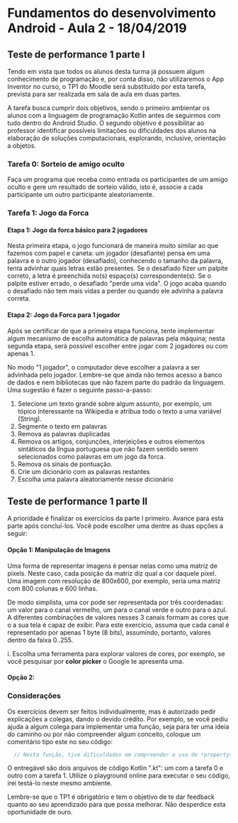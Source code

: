 # Fundamentos do desenvolvimento Android - Aula 2 - 18/04/2019

## Teste de performance 1 parte I

Tendo em vista que todos os alunos desta turma já possuem algum conhecimento de programação e, por conta disso, não utilizaremos o App Inventor no curso, o TP1 do Moodle será substituído por esta tarefa, prevista para ser realizada em sala de aula em duas partes.

A tarefa busca cumprir dois objetivos, sendo o primeiro ambientar os alunos com a linguagem de programação Kotlin antes de seguirmos com tudo dentro do Android Studio. O segundo objetivo é possibilitar ao professor identificar possíveis limitações ou dificuldades dos alunos na elaboração de soluções computacionais, explorando, inclusive, orientação a objetos.


### Tarefa 0: Sorteio de amigo oculto

Faça um programa que receba como entrada os participantes de um amigo oculto e gere um resultado de sorteio válido, isto é, associe a cada participante um outro participante aleatoriamente.

### Tarefa 1: Jogo da Forca

#### Etapa 1: Jogo da forca básico para 2 jogadores

Nesta primeira etapa, o jogo funcionará de maneira muito similar ao que fazemos com papel e caneta: um jogador (desafiante) pensa em uma palavra e o outro jogador (desafiado), conhecendo o tamanho da palavra, tenta advinhar quais letras estão presentes. Se o desafiado fizer um palpite correto, a letra é preenchida no(s) espaço(s) correspondente(s). Se o palpite estiver errado, o desafiado "perde uma vida". O jogo acaba quando o desafiado não tem mais vidas a perder ou quando ele advinha a palavra correta.

#### Etapa 2: Jogo da Forca para 1 jogador

Após se certificar de que a primeira etapa funciona, tente implementar algum mecanismo de escolha automática de palavras pela máquina; nesta segunda etapa, será possível escolher entre jogar com 2 jogadores ou com apenas 1. 

No modo "1 jogador", o computador deve escolher a palavra a ser advinhada pelo jogador. Lembre-se que ainda não temos acesso a banco de dados e nem bibliotecas  que não fazem parte do padrão da linguagem. Uma sugestão é fazer o seguinte passo-a-passo:

1. Selecione um texto grande sobre algum assunto, por exemplo, um tópico interessante na Wikipedia e atribua todo o texto a uma variável (String).
2. Segmente o texto em palavras
3. Remova as palavras duplicadas
4. Remova os artigos, conjunções, interjeições e outros elementos sintáticos da língua portuguesa que não fazem sentido serem selecionados como palavras em um jogo da forca. 
5. Remova os sinais de pontuação.
6. Crie um dicionário com as palavras restantes
7. Escolha uma palavra aleatoriamente nesse dicionário

## Teste de performance 1 parte II

A prioridade é finalizar os exercícios da parte I primeiro. Avance para esta parte após concluí-los. Você pode escolher uma dentre as duas opções a seguir:

#### Opção 1: Manipulação de Imagens

Uma forma de representar imagens é pensar nelas como uma matriz de pixels. Neste caso, cada posição da matriz diz qual a cor daquele pixel. Uma imagem com resolução de 800x600, por exemplo, seria uma matriz com 800 colunas e 600 linhas.

De modo simplista, uma cor pode ser representada por três coordenadas: um valor para o canal vermelho, um para o canal verde e outro para o azul. A diferentes combinações de valores nesses 3 canais formam as cores que o a sua tela é capaz de exibir. Para este exercício, assuma que cada canal é representado por apenas 1 byte (8 bits), assumindo, portanto, valores dentro da faixa 0..255.

i. Escolha uma ferramenta para explorar valores de cores, por exemplo, se você pesquisar por **color picker** o Google te apresenta uma.

#### Opção 2: 


### Considerações

Os exercícios devem ser feitos individualmente, mas é autorizado pedir explicações a colegas, dando o devido crédito. Por exemplo, se você pediu ajuda a algum colega para implementar uma função, seja para ter uma ideia do caminho ou por não compreender algum conceito, coloque um comentário tipo este no seu código:

  ```kotlin
    // Nesta função, tive dificuldades em compreender o uso de *propertys*, mas com a ajuda de Fulano de Tal entendi e consegui resolver.
  ```

O entregável são dois arquivos de código Kotlin ".kt": um com a tarefa 0 e outro com a tarefa 1. Utilize o playground online para executar o seu código, irei testá-lo neste mesmo ambiente.

Lembre-se que o TP1 é obrigatório e tem o objetivo de te dar feedback quanto ao seu aprendizado para que possa melhorar. Não desperdice esta oportunidade de ouro.
<!--stackedit_data:
eyJoaXN0b3J5IjpbMTYyODc1NzM1OSw3MTA0MDMwMzJdfQ==
-->
